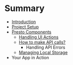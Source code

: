 # Summary

* [Introduction](README.md)
* [Project Setup](chapter1.md)
* [Presto Components](presto-components.md)
  * [Handling UI Actions](presto-components/ui.md)
  * [How to make API calls?](presto-components/api.md)
    * Handling API Errors
  * [Managing Local Storage](presto-components/api/managing-local-storage.md)
* Your App in Action

